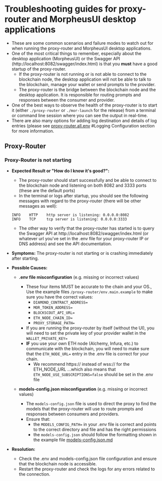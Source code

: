 # Troubleshooting guides for proxy-router and MorpheusUI desktop applications
* These are some common scenarios and failure modes to watch out for when running the proxy-router and MorpheusUI desktop applications.
* One of the most critical things to remember, especially about the desktop application (MorpheusUI) or the Swagger API (http://localhost:8082/swagger/index.html) is that you **must** have a good startup of the proxy-router.
    * If the proxy-router is not running or is not able to connect to the blockchain node, the desktop application will not be able to talk to the blockchain, manage your wallet or send prompts to the provider.
    * The proxy-router is the bridge between the blockchain node and the desktop application. It is responsible for routing prompts and responses between the consumer and provider.
* One of the best ways to observe the health of the proxy-router is to start it (either `./proxy-router` or `./mor-launch` for the release) from a terminal or command line session where you can see the output in real-time.  
* There are also many options for adding log destination and details of log entries (please see [proxy-router.all.env](./proxy-router.all.env) #Logging Configuration section for more information.

## Proxy-Router
### Proxy-Router is not starting
* **Expected Result or "How do I know it's good?":** 
    * The proxy-router should start successfully and be able to connect to the blockchain node and listening on both 8082 and 3333 ports (these are the default ports)
    * In the terminal or logs after startup, you should see the following messages with regard to the proxy-router (there will be other messages as well): 
    ```
    INFO	HTTP	http server is listening: 0.0.0.0:8082
    INFO	TCP	    tcp server is listening: 0.0.0.0:3333
    ```
    * The other way to verify that the proxy-router has started is to query the Swagger API at http://localhost:8082/swagger/index.html (or whatever url you've set in the .env file for your proxy-router IP or DNS address) and see the API documentation.
    
* **Symptoms:** The proxy-router is not starting or is crashing immediately after starting.
* **Possible Causes:**
    * **.env file misconfiguration** (e.g. missing or incorrect values)
        * These four items MUST be accurate to the chain and your OS., Use the example files `/proxy-router/env.main.example` to make sure you have the correct values: 
            * `DIAMOND_CONTRACT_ADDRESS=`
            * `MOR_TOKEN_ADDRESS=`
            * `BLOCKSCOUT_API_URL=`
            * `ETH_NODE_CHAIN_ID=`
            * `PROXY_STORAGE_PATH=`
        * If you are running the proxy-router by itself (without the UI), you will need to set the private key of your provider wallet in the  `WALLET_PRIVATE_KEY=`
        * **IF** you use your own ETH node (Alchemy, Infura, etc.) to communicate with the blockchain, you will need to make sure that the `ETH_NODE_URL=` entry in the .env file is correct for your chain.  
            * We recommend https:// instead of wss:// for the ETH_NODE_URL ...which also means that `ETH_NODE_USE_SUBSCRIPTIONS=false` should be set in the .env file
   
    * **models-config.json misconfiguration** (e.g. missing or incorrect values)
        * The `models-config.json` file is used to direct the proxy to find the models that the proxy-router will use to route prompts and responses between consumers and providers.
        * Ensure that: 
            * the `MODELS_CONFIG_PATH=` in your .env file is correct and points to the correct directory and file and has the right permissions 
            * the `models-config.json` should follow the formatting shown in the example file [models-config.json.md](./models-config.json.md)
* **Resolution:**
    * Check the .env and models-config.json file configuration and ensure that the blockchain node is accessible.
    * Restart the proxy-router and check the logs for any errors related to the connection.
    